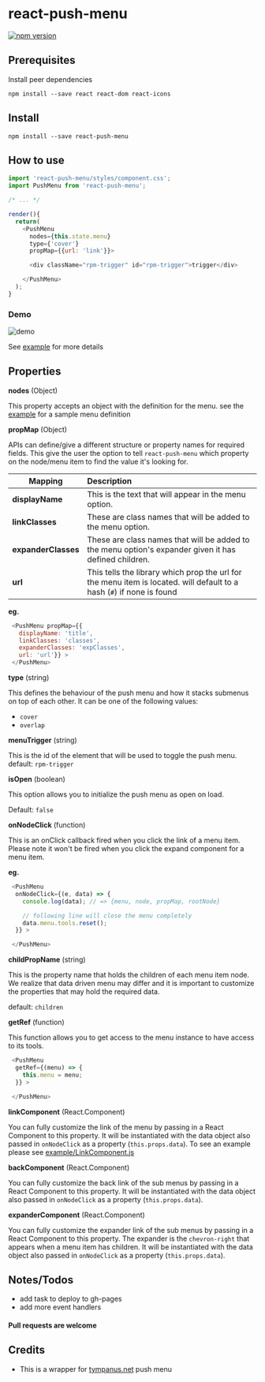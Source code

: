 # react-push-menu

[![npm version](https://badge.fury.io/js/react-push-menu.svg)](https://badge.fury.io/js/react-push-menu)


## Prerequisites

Install peer dependencies

`npm install --save react react-dom react-icons`

## Install

`npm install --save react-push-menu`

## How to use

```js
import 'react-push-menu/styles/component.css';
import PushMenu from 'react-push-menu';

/* ... */

render(){
  return(
    <PushMenu
      nodes={this.state.menu}
      type={'cover'}
      propMap={{url: 'link'}}>

      <div className="rpm-trigger" id="rpm-trigger">trigger</div>

    </PushMenu>
  );
}
```

### Demo

![demo](https://i.imgur.com/i7Knwu8.gif)

See [example](example/index.js) for more details

## Properties

**nodes** (Object)

This property accepts an object with the definition for the menu. see the [example](/example/index.js) for a sample menu definition

**propMap** (Object)

APIs can define/give a different structure or property names for required fields.
This give the user the option to tell `react-push-menu` which property on the node/menu item to find the value it's looking for.

|Mapping| Description|
|---|:---|
| **displayName** | This is the text that will appear in the menu option. |
| **linkClasses** | These are class names that will be added to the menu option. |
| **expanderClasses** | These are class names that will be added to the menu option's expander given it has defined children. |
| **url** | This tells the library which prop the url for the menu item is located. will default to a hash (`#`) if none is found |

**eg.**

```js
 <PushMenu propMap={{
   displayName: 'title',
   linkClasses: 'classes',
   expanderClasses: 'expClasses',
   url: 'url'}} >
 </PushMenu>
```

**type** (string)

This defines the behaviour of the push menu and how it stacks submenus on top of each other.
It can be one of the following values:
- `cover`
- `overlap`

**menuTrigger** (string)

This is the id of the element that will be used to toggle the push menu.
default: `rpm-trigger`

**isOpen** (boolean)

This option allows you to initialize the push menu as open on load.

Default: `false`

**onNodeClick** (function)

This is an onClick callback fired when you click the link of a menu item.
Please note it won't be fired when you click the expand component for a menu item.

**eg.**

```js
 <PushMenu
  onNodeClick={(e, data) => {
    console.log(data); // => {menu, node, propMap, rootNode}

    // following line will close the menu completely
    data.menu.tools.reset();
  }} >

 </PushMenu>
```

**childPropName** (string)

This is the property name that holds the children of each menu item node.
We realize that data driven menu may differ and it is important to
customize the properties that may hold the required data.

default: `children`

**getRef** (function)

This function allows you to get access to the menu instance to have access to its tools.

```js
 <PushMenu
  getRef={(menu) => {
    this.menu = menu;
  }} >

 </PushMenu>
```


**linkComponent** (React.Component)

You can fully customize the link of the menu by passing in a React Component to this property.
It will be instantiated with the data object also passed in `onNodeClick` as a property (`this.props.data`).
To see an example please see [example/LinkComponent.js](example/LinkComponent.js)

**backComponent** (React.Component)

You can fully customize the back link of the sub menus by passing in a React Component to this property.
It will be instantiated with the data object also passed in `onNodeClick` as a property (`this.props.data`).

**expanderComponent** (React.Component)

You can fully customize the expander link of the sub menus by passing in a React Component to this property. The expander is the `chevron-right` that appears when a menu item has children.
It will be instantiated with the data object also passed in `onNodeClick` as a property (`this.props.data`).


## Notes/Todos
- add task to deploy to gh-pages
- add more event handlers


#### Pull requests are welcome

## Credits
- This is a wrapper for [tympanus.net](https://tympanus.net/Development/MultiLevelPushMenu) push menu
